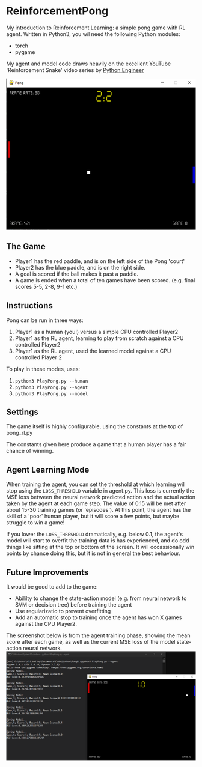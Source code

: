 # ReinforcementPong
My introduction to Reinforcement Learning: a simple pong game with RL agent. Written in Python3, you wil need the following Python modules:

* torch
* pygame

My agent and model code draws heavily on the excellent YouTube 'Reinforcement Snake' video series by [Python Engineer](https://www.youtube.com/watch?v=PJl4iabBEz0)

![alt pong!](https://github.com/threefeetdeep/ReinforcementPong/blob/master/images/pong1.png?raw=true)

## The Game 

- Player1 has the red paddle, and is on the left side of the Pong 'court'
- Player2 has the blue paddle, and is on the right side.
- A goal is scored if the ball makes it past a paddle.
- A game is ended when a total of ten games have been scored. (e.g. final scores 5-5, 2-8, 9-1 etc.)

## Instructions
Pong can be run in three ways:

1) Player1 as a human (you!) versus a simple CPU controlled Player2
2) Player1 as the RL agent, learning to play from scratch against a CPU controlled Player2
3) Player1 as the RL agent, used the learned model against a CPU controlled Player 2

To play in these modes, uses:
1) `python3 PlayPong.py --human`
2) `python3 PlayPong.py --agent`
3) `python3 PlayPong.py --model`

## Settings
The game itself is highly configurable, using the constants at the top of pong_rl.py

The constants given here produce a game that a human player has a fair chance of winning.

## Agent Learning Mode
When training the agent, you can set the threshold at which learning will stop using the `LOSS_THRESHOLD` variable in agent.py.
This loss is currently the MSE loss between the neural network predicted action and the actual action taken by the agent at each
game step. The value of 0.15 will be met after about 15-30 training games (or 'episodes'). At this point, the agent has the skill 
of a 'poor' human player, but it will score a few points, but maybe struggle to win a game!

If you lower the `LOSS_THRESHOLD` dramatically, e.g. below 0.1, the agent's model will start to overfit the training data is has 
experienced, and do odd things like sitting at the top or bottom of the screen. It will occassionally win points by chance doing
this, but it is not in general the best behaviour. 

## Future Improvements
It would be good to add to the game:

* Abililty to change the state-action model (e.g. from neural network to SVM or decision tree) before training the agent
* Use regularizatio to prevent overfitting
* Add an automatic stop to training once the agent has won X games against the CPU Player2.

The screenshot below is from the agent training phase, showing the mean score after each game, as well as
the current MSE loss of the model state-action neural network.
![alt pong!](https://github.com/threefeetdeep/ReinforcementPong/blob/master/images/pong2.png?raw=true)


